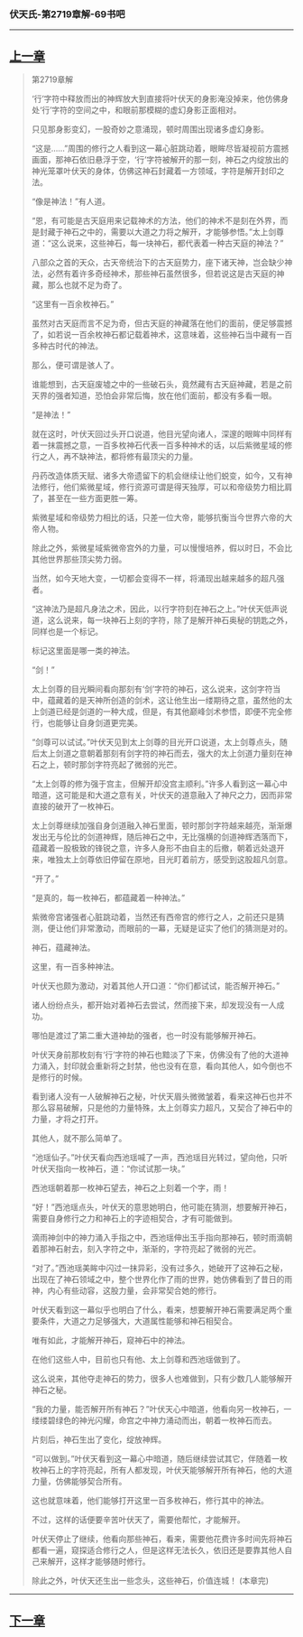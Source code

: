 ### 伏天氏-第2719章解-69书吧

--------
[上一章](./e96e82214c4a857f0783afd1edf2588b.md)
--------


>
>
>
>第2719章解
>
>‘行’字符中释放而出的神辉放大到直接将叶伏天的身影淹没掉来，他仿佛身处‘行’字符的空间之中，和眼前那模糊的虚幻身影正面相对。
>
>只见那身影变幻，一股奇妙之意涌现，顿时周围出现诸多虚幻身影。
>
>“这是……”周围的修行之人看到这一幕心脏跳动着，眼眸尽皆凝视前方震撼画面，那神石依旧悬浮于空，‘行’字符被解开的那一刻，神石之内绽放出的神光笼罩叶伏天的身体，仿佛这神石封藏着一方领域，字符是解开封印之法。
>
>“像是神法！”有人道。
>
>“恩，有可能是古天庭用来记载神术的方法，他们的神术不是刻在外界，而是封藏于神石之中的，需要以大道之力将之解开，才能够参悟。”太上剑尊道：“这么说来，这些神石，每一块神石，都代表着一种古天庭的神法？”
>
>八部众之首的天众，古天帝统治下的古天庭势力，座下诸天神，岂会缺少神法，必然有着许多奇经神术，那些神石虽然很多，但若说这是古天庭的神藏，那么也就不足为奇了。
>
>“这里有一百余枚神石。”
>
>虽然对古天庭而言不足为奇，但古天庭的神藏落在他们的面前，便足够震撼了，如若说一百余枚神石都记载着神术，这意味着，这些神石当中藏有一百多种古时代的神法。
>
>那么，便可谓是骇人了。
>
>谁能想到，古天庭废墟之中的一些破石头，竟然藏有古天庭神藏，若是之前天界的强者知道，恐怕会非常后悔，放在他们面前，都没有多看一眼。
>
>“是神法！”
>
>就在这时，叶伏天回过头开口说道，他目光望向诸人，深邃的眼眸中同样有着一抹震撼之意，一百多枚神石代表一百多种神术的话，以后紫微星域的修行之人，再不缺神法，都将修有最顶尖的力量。
>
>丹药改造体质天赋、诸多大帝遗留下的机会继续让他们蜕变，如今，又有神法修行，他们紫微星域，修行资源可谓是得天独厚，可以和帝级势力相比肩了，甚至在一些方面更胜一筹。
>
>紫微星域和帝级势力相比的话，只差一位大帝，能够抗衡当今世界六帝的大帝人物。
>
>除此之外，紫微星域紫微帝宫外的力量，可以慢慢培养，假以时日，不会比其他世界那些顶尖势力弱。
>
>当然，如今天地大变，一切都会变得不一样，将涌现出越来越多的超凡强者。
>
>“这神法乃是超凡身法之术，因此，以行字符刻在神石之上。”叶伏天低声说道，这么说来，每一块神石上刻的字符，除了是解开神石奥秘的钥匙之外，同样也是一个标记。
>
>标记这里面是哪一类的神法。
>
>“剑！”
>
>太上剑尊的目光瞬间看向那刻有‘剑’字符的神石，这么说来，这剑字符当中，蕴藏着的是天神所创造的剑术，这让他生出一缕期待之意，虽然他的太上剑道已经是剑道的一种大成，但是，有其他巅峰剑术参悟，即便不完全修行，也能够让自身剑道更完美。
>
>“剑尊可以试试。”叶伏天见到太上剑尊的目光开口说道，太上剑尊点头，随后太上剑道之意朝着那刻有剑字符的神石而去，强大的太上剑道力量刻在神石之上，顿时那剑字符亮起了微弱的光芒。
>
>“太上剑尊的修为强于宫主，但解开却没宫主顺利。”许多人看到这一幕心中暗道，这可能是和大道之意有关，叶伏天的道意融入了神尺之力，因而非常直接的破开了一枚神石。
>
>太上剑尊继续加强自身剑道融入神石里面，顿时那剑字符越来越亮，渐渐爆发出无与伦比的剑道神辉，随后神石之中，无比强横的剑道神辉洒落而下，蕴藏着一股极致的锋锐之意，许多人身形不由自主的后撤，朝着远处退开来，唯独太上剑尊依旧停留在原地，目光盯着前方，感受到这股超凡剑意。
>
>“开了。”
>
>“是真的，每一枚神石，都蕴藏着一种神法。”
>
>紫微帝宫诸强者心脏跳动着，当然还有西帝宫的修行之人，之前还只是猜测，便让他们非常激动，而眼前的一幕，无疑是证实了他们的猜测是对的。
>
>神石，蕴藏神法。
>
>这里，有一百多种神法。
>
>叶伏天也颇为激动，对着其他人开口道：“你们都试试，能否解开神石。”
>
>诸人纷纷点头，都开始对着神石去尝试，然而接下来，却发现没有一人成功。
>
>哪怕是渡过了第二重大道神劫的强者，也一时没有能够解开神石。
>
>叶伏天身前那枚刻有‘行’字符的神石也黯淡了下来，仿佛没有了他的大道神力涌入，封印就会重新将之封禁，他也没有在意，看向其他人，如今倒也不是修行的时候。
>
>看到诸人没有一人破解神石之秘，叶伏天眉头微微皱着，看来这神石也并不那么容易破解，只是他的力量特殊，太上剑尊实力超凡，又契合了神石中的力量，才将之打开。
>
>其他人，就不那么简单了。
>
>“池瑶仙子。”叶伏天看向西池瑶喊了一声，西池瑶目光转过，望向他，只听叶伏天指向一枚神石，道：“你试试那一块。”
>
>西池瑶朝着那一枚神石望去，神石之上刻着一个字，雨！
>
>“好！”西池瑶点头，叶伏天的意思她明白，他可能在猜测，想要解开神石，需要自身修行之力和神石上的字迹相契合，才有可能做到。
>
>滴雨神剑中的神力涌入手指之中，西池瑶伸出玉手指向那神石，顿时雨滴朝着那神石射去，刻入字符之中，渐渐的，字符亮起了微弱的光芒。
>
>“对了。”西池瑶美眸中闪过一抹异彩，没有过多久，她破开了这神石之秘，出现在了神石领域之中，整个世界化作了雨的世界，她仿佛看到了昔日的雨神，内心有些动容，这股力量，会非常契合她的修行。
>
>叶伏天看到这一幕似乎也明白了什么，看来，想要解开神石需要满足两个重要条件，大道之力足够强大，大道属性能够和神石相契合。
>
>唯有如此，才能解开神石，窥神石中的神法。
>
>在他们这些人中，目前也只有他、太上剑尊和西池瑶做到了。
>
>这么说来，其他夺走神石的势力，很多人也难做到，只有少数几人能够解开神石之秘。
>
>“我的力量，能否解开所有神石？”叶伏天心中暗道，他看向另一枚神石，一缕缕碧绿色的神光闪耀，命宫之中神力涌动而出，朝着一枚神石而去。
>
>片刻后，神石生出了变化，绽放神辉。
>
>“可以做到。”叶伏天看到这一幕心中暗道，随后继续尝试其它，伴随着一枚枚神石上的字符亮起，所有人都发现，叶伏天能够解开所有神石，他的大道力量，仿佛能够契合所有。
>
>这也就意味着，他们能够打开这里一百多枚神石，修行其中的神法。
>
>不过，这样的话便要辛苦叶伏天了，需要他帮忙，才能解开。
>
>叶伏天停止了继续，他看向那些神石，看来，需要他花费许多时间先将神石都看一遍，窥探适合修行之人，但是这样无法长久，依旧还是要靠其他人自己来解开，这样才能够随时修行。
>
>除此之外，叶伏天还生出一些念头，这些神石，价值连城！
>(本章完)
>
>

--------
[下一章](./c593eaae5b4bcec90681c5dc5eaf7da3.md)
--------
